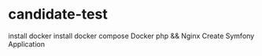# candidate-test
install docker
install docker compose
Docker php && Nginx
Create Symfony Application
